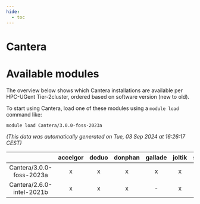 ```yaml
---
hide:
  - toc
---
```


Cantera
=======

# Available modules


The overview below shows which Cantera installations are available per HPC-UGent Tier-2cluster, ordered based on software version (new to old).

To start using Cantera, load one of these modules using a `module load` command like:

```shell
module load Cantera/3.0.0-foss-2023a
```

*(This data was automatically generated on Tue, 03 Sep 2024 at 16:26:17 CEST)*  

| |accelgor|doduo|donphan|gallade|joltik|shinx|skitty|
| :---: | :---: | :---: | :---: | :---: | :---: | :---: | :---: |
|Cantera/3.0.0-foss-2023a|x|x|x|x|x|x|x|
|Cantera/2.6.0-intel-2021b|x|x|x|-|x|-|x|
